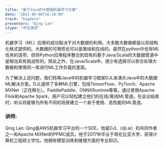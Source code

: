 ```yaml
---
title: "基于Java的大数据机器学习方案"
date: "2021-08-06T16:10:00" 
track: "bigdata"
presenters: "Qing Lan"
stype: "中文演讲"
---
```

机器学习（ML）应用的成功取决于对大数据的利用。大多数大数据都是以非结构化格式提供的。大数据的可用性也可以是离线和在线的。虽然在python中也有ML任务的选项，但将Python应用程序整合到现有的基于Java/Scala的大数据管道中是相当具有挑战性的。除此之外，在Java/Scala中，很少有选择可以弥合处理大数据和使用同一库进行ML工作负载的差距。

为了解决上述问题，我们将用Java中的机器学习框架DJL来演示Java中的大数据ML解决方案。DJL提供了多种ML引擎，包括TensorFlow、PyTorch、Apache MXNet（正在孵化）。PaddlePaddle、ONNXRuntime等等。通过使用Apache Flink和Apache Spark，用户可以轻松建立他们的在线/离线ML管道。在会议结束时，听众将能够为所有不同的场景建立一个易于使用、高性能的ML管道。
 ### 讲师: 
 Qing Lan:  Qing是AWS机器学习平台的一个SDE。他是DJL（djl.ai）的共同作者之一和Apache MXNet的PPMC成员。他于2017年毕业于哥伦比亚大学，获得计算机工程硕士学位。他拥有模型训练和推理方面的专业知识。